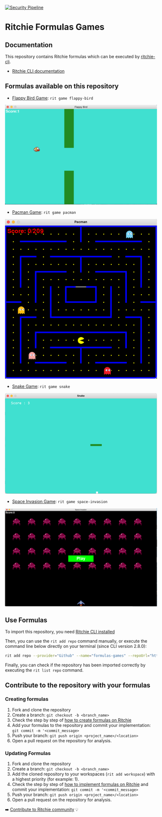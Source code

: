[![Security Pipeline](https://github.com/GuillaumeFalourd/formulas-games/actions/workflows/security_pipeline.yml/badge.svg)](https://github.com/GuillaumeFalourd/formulas-games/actions/workflows/security_pipeline.yml)

# Ritchie Formulas Games


## Documentation

This repository contains Ritchie formulas which can be executed by [ritchie-cli](https://github.com/ZupIT/ritchie-cli).

- [Ritchie CLI documentation](https://docs.ritchiecli.io)

## Formulas available on this repository

- [Flappy Bird Game](https://github.com/GuillaumeFalourd/formulas-python/tree/master/game/flappy-bird): `rit game flappy-bird`

![Game](/docs/img/rit-game-flappy-bird-play.png)

- [Pacman Game](https://github.com/GuillaumeFalourd/formulas-python/tree/master/game/pacman): `rit game pacman`

![Game](/docs/img/rit-game-pacman-play.png)

- [Snake Game](https://github.com/GuillaumeFalourd/formulas-python/tree/master/game/snake): `rit game snake`

![Game](/docs/img/rit-game-snake-play.png)

- [Space Invasion Game](https://github.com/GuillaumeFalourd/formulas-python/tree/master/game/space-invasion): `rit game space-invasion`

![Game](/docs/img/rit-game-space-invasion-play.png)

## Use Formulas

To import this repository, you need [Ritchie CLI installed](https://docs.ritchiecli.io/getting-started/install-cli)

Then, you can use the `rit add repo` command manually, or execute the command line below directly on your terminal (since CLI version 2.8.0):

```bash
rit add repo --provider="Github" --name="formulas-games" --repoUrl="https://github.com/GuillaumeFalourd/formulas-games" --priority=1
```

Finally, you can check if the repository has been imported correctly by executing the `rit list repo` command.

## Contribute to the repository with your formulas

### Creating formulas

1. Fork and clone the repository
2. Create a branch: `git checkout -b <branch_name>`
3. Check the step by step of [how to create formulas on Ritchie](https://docs.ritchiecli.io/tutorials/formulas/how-to-create-formulas)
4. Add your formulas to the repository
and commit your implementation: `git commit -m '<commit_message>`
5. Push your branch: `git push origin <project_name>/<location>`
6. Open a pull request on the repository for analysis.

### Updating Formulas

1. Fork and clone the repository
2. Create a branch: `git checkout -b <branch_name>`
3. Add the cloned repository to your workspaces (`rit add workspace`) with a highest priority (for example: 1).
4. Check the step by step of [how to implement formulas on Ritchie](https://docs.ritchiecli.io/tutorials/formulas/how-to-implement-a-formula)
and commit your implementation: `git commit -m '<commit_message>`
5. Push your branch: `git push origin <project_name>/<location>`
6. Open a pull request on the repository for analysis.

➡️ [Contribute to Ritchie community](https://github.com/ZupIT/ritchie-formulas/blob/master/CONTRIBUTING.md) 💡
